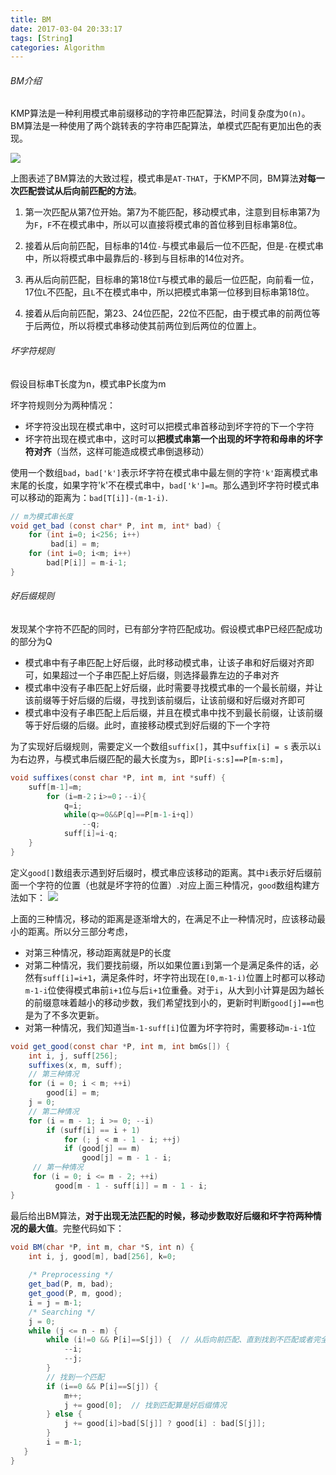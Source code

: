 ```yaml
---
title: BM
date: 2017-03-04 20:33:17
tags: [String]
categories: Algorithm
---
```


###### BM介绍
KMP算法是一种利用模式串前缀移动的字符串匹配算法，时间复杂度为`O(n)`。
BM算法是一种使用了两个跳转表的字符串匹配算法，单模式匹配有更加出色的表现。

![](http://ww1.sinaimg.cn/large/9bcfe727ly1fdb3b45fkbj216t0d8753)

上图表述了BM算法的大致过程，模式串是`AT-THAT`，于KMP不同，BM算法**对每一次匹配尝试从后向前匹配的方法**。

1. 第一次匹配从第7位开始。第7为不能匹配，移动模式串，注意到目标串第7为为`F`，`F`不在模式串中，所以可以直接将模式串的首位移到目标串第8位。

2. 接着从后向前匹配，目标串的14位`-`与模式串最后一位不匹配，但是`-`在模式串中，所以将模式串中最靠后的`-`移到与目标串的14位对齐。

3. 再从后向前匹配，目标串的第18位`T`与模式串的最后一位匹配，向前看一位，17位`L`不匹配，且`L`不在模式串中，所以把模式串第一位移到目标串第18位。

4. 接着从后向前匹配，第23、24位匹配，22位不匹配，由于模式串的前两位等于后两位，所以将模式串移动使其前两位到后两位的位置上。

###### 坏字符规则
假设目标串T长度为n，模式串P长度为m

坏字符规则分为两种情况：
- 坏字符没出现在模式串中，这时可以把模式串首移动到坏字符的下一个字符
- 坏字符出现在模式串中，这时可以**把模式串第一个出现的坏字符和母串的坏字符对齐**（当然，这样可能造成模式串倒退移动）

使用一个数组`bad`，`bad['k']`表示坏字符在模式串中最左侧的字符`'k'`距离模式串末尾的长度，如果字符'k'不在模式串中，`bad['k']=m`。那么遇到坏字符时模式串可以移动的距离为：`bad[T[i]]-(m-1-i)`.

```java
// m为模式串长度
void get_bad (const char* P, int m, int* bad) {
    for (int i=0; i<256; i++)
	     bad[i] = m;
    for (int i=0; i<m; i++)
	    bad[P[i]] = m-i-1;
}
```

###### 好后缀规则
发现某个字符不匹配的同时，已有部分字符匹配成功。假设模式串P已经匹配成功的部分为Q
- 模式串中有子串匹配上好后缀，此时移动模式串，让该子串和好后缀对齐即可，如果超过一个子串匹配上好后缀，则选择最靠左边的子串对齐
- 模式串中没有子串匹配上好后缀，此时需要寻找模式串的一个最长前缀，并让该前缀等于好后缀的后缀，寻找到该前缀后，让该前缀和好后缀对齐即可
- 模式串中没有子串匹配上后后缀，并且在模式串中找不到最长前缀，让该前缀等于好后缀的后缀。此时，直接移动模式到好后缀的下一个字符

为了实现好后缀规则，需要定义一个数组`suffix[]`，其中`suffix[i] = s` 表示以`i`为右边界，与模式串后缀匹配的最大长度为`s`，即`P[i-s:s]==P[m-s:m]`，

```java
void suffixes(const char *P, int m, int *suff) {
    suff[m-1]=m;
        for (i=m-2；i>=0；--i){
            q=i;
            while(q>=0&&P[q]==P[m-1-i+q])
                --q;
            suff[i]=i-q;
    }
}
```
定义`good[]`数组表示遇到好后缀时，模式串应该移动的距离。其中`i`表示好后缀前面一个字符的位置（也就是坏字符的位置）.对应上面三种情况，`good`数组构建方法如下：
![](http://ww1.sinaimg.cn/large/9bcfe727ly1fdb6nka0aqj20y013zgq7)

上面的三种情况，移动的距离是逐渐增大的，在满足不止一种情况时，应该移动最小的距离。所以分三部分考虑，
- 对第三种情况，移动距离就是P的长度
- 对第二种情况，我们要找前缀，所以如果位置`i`到第一个是满足条件的话，必然有`suff[i]=i+1`，满足条件时，坏字符出现在`[0,m-1-i)`位置上时都可以移动`m-1-i`位使得模式串前`i+1`位与后`i+1`位重叠。对于`i`，从大到小计算是因为越长的前缀意味着越小的移动步数，我们希望找到小的，更新时判断`good[j]==m`也是为了不多次更新。
- 对第一种情况，我们知道当`m-1-suff[i]`位置为坏字符时，需要移动`m-i-1`位

```java
void get_good(const char *P, int m, int bmGs[]) {
    int i, j, suff[256];
	suffixes(x, m, suff);
    // 第三种情况
    for (i = 0; i < m; ++i)
        good[i] = m;
    j = 0;
    // 第二种情况
    for (i = m - 1; i >= 0; --i)
        if (suff[i] == i + 1)
            for (; j < m - 1 - i; ++j)
            if (good[j] == m)
                good[j] = m - 1 - i;
     // 第一种情况
     for (i = 0; i <= m - 2; ++i)
          good[m - 1 - suff[i]] = m - 1 - i;
}
```

最后给出BM算法，**对于出现无法匹配的时候，移动步数取好后缀和坏字符两种情况的最大值**。完整代码如下：
```java
void BM(char *P, int m, char *S, int n) {
    int i, j, good[m], bad[256], k=0;
 
    /* Preprocessing */
    get_bad(P, m, bad);
    get_good(P, m, good);
    i = j = m-1;
    /* Searching */
    j = 0;
    while (j <= n - m) {
        while (i!=0 && P[i]==S[j]) {  // 从后向前匹配、直到找到不匹配或者完全匹配
		    --i;
			--j;
		}
		// 找到一个匹配
		if (i==0 && P[i]==S[j]) {
		    m++;
			j += good[0];  // 找到匹配算是好后缀情况
		} else {
		    j += good[i]>bad[S[j]] ? good[i] : bad[S[j]];
		}
		i = m-1;
   }
}
```
